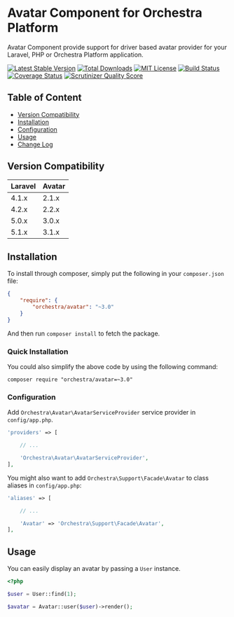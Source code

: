 Avatar Component for Orchestra Platform
==============

Avatar Component provide support for driver based avatar provider for your Laravel, PHP or Orchestra Platform application.

[![Latest Stable Version](https://img.shields.io/github/release/orchestral/avatar.svg?style=flat)](https://packagist.org/packages/orchestra/avatar)
[![Total Downloads](https://img.shields.io/packagist/dt/orchestra/avatar.svg?style=flat)](https://packagist.org/packages/orchestra/avatar)
[![MIT License](https://img.shields.io/packagist/l/orchestra/avatar.svg?style=flat)](https://packagist.org/packages/orchestra/avatar)
[![Build Status](https://img.shields.io/travis/orchestral/avatar/3.1.svg?style=flat)](https://travis-ci.org/orchestral/avatar)
[![Coverage Status](https://img.shields.io/coveralls/orchestral/avatar/3.1.svg?style=flat)](https://coveralls.io/r/orchestral/avatar?branch=3.1)
[![Scrutinizer Quality Score](https://img.shields.io/scrutinizer/g/orchestral/avatar/3.1.svg?style=flat)](https://scrutinizer-ci.com/g/orchestral/avatar/)

## Table of Content

* [Version Compatibility](#compatibility)
* [Installation](#installation)
* [Configuration](#configuration)
* [Usage](#usage)
* [Change Log](http://orchestraplatform.com/docs/latest/components/avatar/changes#v3-1)

## Version Compatibility

Laravel  | Avatar
:--------|:---------
 4.1.x   | 2.1.x
 4.2.x   | 2.2.x
 5.0.x   | 3.0.x
 5.1.x   | 3.1.x

## Installation

To install through composer, simply put the following in your `composer.json` file:

```json
{
	"require": {
		"orchestra/avatar": "~3.0"
	}
}
```

And then run `composer install` to fetch the package.

### Quick Installation

You could also simplify the above code by using the following command:

```
composer require "orchestra/avatar=~3.0"
```

### Configuration

Add `Orchestra\Avatar\AvatarServiceProvider` service provider in `config/app.php`.

```php
'providers' => [

	// ...

	'Orchestra\Avatar\AvatarServiceProvider',
],
```

You might also want to add `Orchestra\Support\Facade\Avatar` to class aliases in `config/app.php`:

```php
'aliases' => [

	// ...

    'Avatar' => 'Orchestra\Support\Facade\Avatar',
],
```

## Usage

You can easily display an avatar by passing a `User` instance.

```php
<?php

$user = User::find(1);

$avatar = Avatar::user($user)->render();
```

